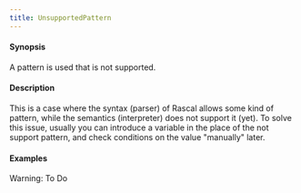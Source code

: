 ```yaml
---
title: UnsupportedPattern
---
```


#### Synopsis

A pattern is used that is not supported.

#### Description

This is a case where the syntax (parser) of Rascal allows some kind of pattern, while the semantics (interpreter) does not support it (yet).
To solve this issue, usually you can introduce a variable in the place of the not support pattern, and check conditions on the value "manually" later.

#### Examples

Warning: To Do


